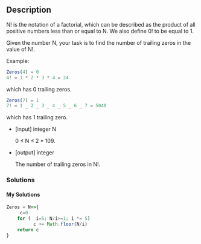 ## Description

N! is the notation of a factorial, which can be described as the product of all positive numbers less than or equal to N. We also define 0! to be equal to 1.

Given the number N, your task is to find the number of trailing zeros in the value of N!.

Example:

```Javascript
Zeros(4) = 0
4! = 1 * 2 * 3 * 4 = 24
```

 which has 0 trailing zeros.

```Javascript
Zeros(7) = 1
7! = 1 _ 2 _ 3 _ 4 _ 5 _ 6 _ 7 = 5040
```

which has 1 trailing zero.

-   [input] integer N

    0 ≤ N ≤ 2 \* 109.

-   [output] integer

    The number of trailing zeros in N!.

### Solutions

#### My Solutions

```Javascript
Zeros = N=>{
     c=0
    for (  i=5; N/i>=1; i *= 5)
          c += Math.floor(N/i)
    return c
}
  
```
